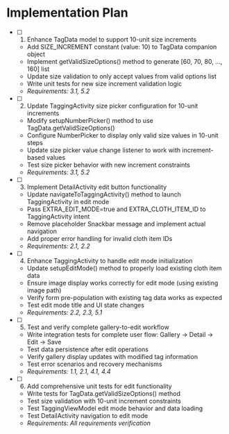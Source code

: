 # Implementation Plan

- [ ] 1. Enhance TagData model to support 10-unit size increments
  - Add SIZE_INCREMENT constant (value: 10) to TagData companion object
  - Implement getValidSizeOptions() method to generate [60, 70, 80, ..., 160] list
  - Update size validation to only accept values from valid options list
  - Write unit tests for new size increment validation logic
  - _Requirements: 3.1, 5.2_

- [ ] 2. Update TaggingActivity size picker configuration for 10-unit increments
  - Modify setupNumberPicker() method to use TagData.getValidSizeOptions()
  - Configure NumberPicker to display only valid size values in 10-unit steps
  - Update size picker value change listener to work with increment-based values
  - Test size picker behavior with new increment constraints
  - _Requirements: 3.1, 5.2_

- [ ] 3. Implement DetailActivity edit button functionality
  - Update navigateToTaggingActivity() method to launch TaggingActivity in edit mode
  - Pass EXTRA_EDIT_MODE=true and EXTRA_CLOTH_ITEM_ID to TaggingActivity intent
  - Remove placeholder Snackbar message and implement actual navigation
  - Add proper error handling for invalid cloth item IDs
  - _Requirements: 2.1, 2.2_

- [ ] 4. Enhance TaggingActivity to handle edit mode initialization
  - Update setupEditMode() method to properly load existing cloth item data
  - Ensure image display works correctly for edit mode (using existing image path)
  - Verify form pre-population with existing tag data works as expected
  - Test edit mode title and UI state changes
  - _Requirements: 2.2, 2.3, 5.1_

- [ ] 5. Test and verify complete gallery-to-edit workflow
  - Write integration tests for complete user flow: Gallery → Detail → Edit → Save
  - Test data persistence after edit operations
  - Verify gallery display updates with modified tag information
  - Test error scenarios and recovery mechanisms
  - _Requirements: 1.1, 2.1, 4.1, 4.4_

- [ ] 6. Add comprehensive unit tests for edit functionality
  - Write tests for TagData.getValidSizeOptions() method
  - Test size validation with 10-unit increment constraints
  - Test TaggingViewModel edit mode behavior and data loading
  - Test DetailActivity navigation to edit mode
  - _Requirements: All requirements verification_